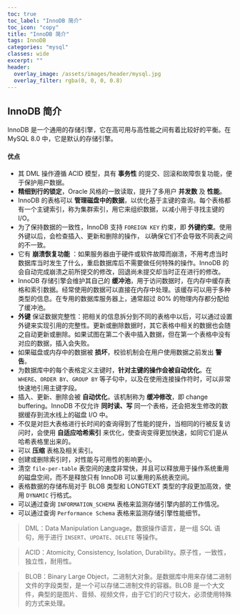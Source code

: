 ```yaml
---
toc: true
toc_label: "InnoDB 简介"
toc_icon: "copy"
title: "InnoDB 简介"
tags: InnoDB
categories: "mysql"
classes: wide
excerpt: ""
header:
  overlay_image: /assets/images/header/mysql.jpg
  overlay_filter: rgba(0, 0, 0, 0.8)
---
```








## InnoDB 简介

InnoDB 是一个通用的存储引擎，它在高可用与高性能之间有着比较好的平衡。在 MySQL 8.0 中，它是默认的存储引擎。




#### 优点

* 其 DML 操作遵循 ACID 模型，具有 **事务性** 的提交、回滚和故障恢复功能，便于保护用户数据。
* **精细到行的锁定**，Oracle 风格的一致读取，提升了多用户 **并发数** 及 **性能**。
* InnoDB 的表格可以 **管理磁盘中的数据**，以优化基于主键的查询。每个表格都有一个主键索引，称为集群索引，用它来组织数据，以减小用于寻找主键的 I/O。
* 为了保持数据的一致性，InnoDB 支持 `FOREIGN KEY` 约束，即 **外键约束**。使用外键以后，会检查插入、更新和删除的操作， 以确保它们不会导致不同表之间的不一致。
* 它有 **崩溃恢复功能** ：如果服务器由于硬件或软件故障而崩溃，不用考虑当时数据库当时发生了什么，重启数据库后不需要做任何特殊的操作。InnoDB 的会自动完成崩溃之前所提交的修改，回退尚未提交却当时正在进行的修改。
* InnoDB 存储引擎会维护其自己的 **缓冲池**，用于访问数据时，在内存中缓存表格和索引数据。经常使用的数据可以直接在内存中处理。该缓存可以用于多种类型的信息。在专用的数据库服务器上，通常超过 80% 的物理内存都分配给了缓冲池。
* **外键** 保证数据完整性：把相关的信息拆分到不同的表格中以后，可以通过设置外键来实现引用的完整性。更新或删除数据时，其它表格中相关的数据也会随之自动更新或删除。如果试图在第二个表中插入数据，但在第一个表格中没有对应的数据，插入会失败。
* 如果磁盘或内存中的数据被 **损坏**，校验机制会在用户使用数据之前发出 **警告**。
* 为数据库中的每个表格定义主键时，**针对主键的操作会被自动优化**。在 `WHERE`、`ORDER BY`、`GROUP BY` 等子句中，以及在使用连接操作符时，可以非常快速地引用主键字段。
* 插入、更新、删除会被 **自动优化**，该机制称为 **缓冲修改**，即 change buffering。InnoDB 不仅允许 **同时读、写** 同一个表格，还会把发生修改的数据缓存到流水线上的磁盘 I/O 中。
* 不仅是对巨大表格进行长时间的查询得到了性能的提升，当相同的行被反复访问时，会使用 **自适应哈希索引** 来优化，使查询变得更加快速，如同它们是从哈希表格里出来的。
* 可以 **压缩** 表格及相关索引。
* 创建或删除索引时，对性能与可用性的影响更小。
* 清空 `file-per-table` 表空间的速度非常快，并且可以释放用于操作系统重用的磁盘空间，而不是释放只有 InnoDB 可以重用的系统表空间。
* 表格数据的存储布局对于 BLOB 类型和 LONGTEXT 类型的字段更加高效，使用 `DYNAMIC` 行格式。
* 可以通过查询 `INFORMATION_SCHEMA` 表格来监测存储引擎内部的工作情况。
* 可以通过查询 `Performance Schema` 表格来监测存储引擎性能细节。





>DML：Data Manipulation Language。数据操作语言，是一组 SQL 语句，用于进行 `INSERT`、`UPDATE`、`DELETE` 等操作。

>ACID：Atomicity, Consistency, Isolation, Durability。原子性，一致性，独立性，耐用性。

>BLOB：Binary Large Object，二进制大对象。是数据库中用来存储二进制文件的字段类型，是一个可以存储二进制文件的容器。BLOB 是一个大文件，典型的是图片、音频、视频文件，由于它们的尺寸较大，必须使用特殊的方式来处理。
